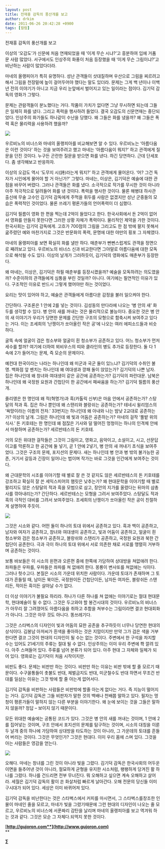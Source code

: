 ```yaml
---
layout: post
title: 전재홍 감독의 풍산개를 보고
author: drkim
date: 2011-06-26 20:42:28 +0900
tags: [컬럼]
---
```

  
전재홍 감독의 풍산개를 보고

이상의 ‘오감도’가 신문에 처음 연재되었을 때 ‘이게 무슨 시냐?’고 흥분하여 입에 거품 문 사람 많았다. 서구에서도 인상주의 화풍이 처음 등장했을 때 ‘이게 무슨 그림이냐?’고 비난하는 사람이 많았다더라. 

마네의 올랭피아가 특히 유명하다. 성난 관객들이 삿대질하며 우산으로 그림을 찌르려고 해서 그림을 천장밑에 높이 걸어두어야 했다는 말도 있더라. 문제는 그게 백 년이나 이백 년 전의 이야기가 아니고 지금 우리 눈앞에서 벌어지고 있는 일이라는 점이다. 김기덕 감독의 영화가 그렇다. 



문제는 관람객들이 분노했다는 거다. 작품이 가치가 없다면 그냥 무시하면 되는데 그들은 일제히 화를 냈다. 그리고 폭력을 행사하려 들었다. 결국 오감도의 신문연재는 중단되었다. 인상주의 화가들도 하나같이 수난을 당했다. 왜 그들은 화를 냈을까? 왜 그들은 폭력 혹은 물리력을 사용하려 했을까?



 ![](/files/attach/images/199/493/178/0909.jpg)

우르비노의 비너스와 마네의 올랭피아를 비교해보면 알 수 있다. 우르비노는 ‘아름다움은 이런 것이다’ 하는 것을 보여주려고 했고 마네는 ‘아름다움이 뭐지?’ 하고 관객에게 질문을 던진 것이다. 누구든 곤란한 질문을 받으면 화를 낸다. 하긴 당연하다. 근데 단세포다. 좀 생각해보고 반응하자. 

이상의 오감도 역시 ‘도무지 시(詩)라는게 뭐지?’ 하고 관객에게 물어온다. ‘어? 그건 독자가 시인에게 물어야 할 거 아닌가?’ 그렇다. 마네는, 이상은, 김기덕은 예술에 대한 관점을 바꾸어 버렸다. 그러나 관객들은 화를 냈다. 소극적으로 작가를 무시한 것이 아니라 아주 적극적으로 달려들어 화를 낸 것이다. 폭력을 행사한 것이다. 물론 해병대 하사관 출신에 무술 고수인 김기덕 감독에게 주먹을 휘두를 사람은 없겠지만 성난 군중들의 모습은 폭력적인 것이었다. 물론 쓰레기 평론가들의 언어폭력이 더 심했다. 

김기덕 필름이 영화 한 편을 찍는데 2억이 들었다고 한다. 한국사회에서 돈 2억이 없어서 영화를 만들지 못한다면 그러한 상황 자체가 폭력이다. 물리적인 제약을 가한 것이다. 한국사회는 김기덕 감독에게. 고흐가 700점의 그림을 그리고도 한 점 밖에 팔지 못해서 굶주렸던 예와 마찬가지로 그것은 반문화의 폭력, 문명에 대한 야만의 횡포 그 자체였다. 

마네의 올랭피아를 보면 확실히 화를 낼만 하다. 매춘부가 뻔뻔스럽게도 관객을 정면으로 째려보고 있다. 우르비노의 비너스 신과 비교한다면 그야말로 아름다움에 대한 모독으로 해석될 수도 있다. 이상의 날개가 그러하듯이, 김기덕의 영화에도 매춘부가 등장한다. 

왜 마네는, 이상은, 김기덕은 하필 매춘부를 등장시켰을까? 예술을 모독하려는 의도였을까? 수준이하의 관객들에게 심통을 부린 것일까? 아니다. 여기에는 필연적인 이유가 있다. 구조적인 이유로 반드시 그렇게 했어야만 하는 것이었다. 

요리는 맛이 있어야 하고, 예술은 관객들에게 아름다운 감정을 불러 일으켜야 한다. 

간단하다. 구조론은 1 안에 2를 넣는 것이다. 김성동의 만다라에 나오는 ‘병 안의 새’ 화두를 생각할 수 있다. 병 안의 새를 꺼내는 것은 물리적으로 불능이다. 중요한 것은 병 안의 새 이야기가 우리가 당면한 문제를 간단한 구조의 모형으로 함축시켜 보여주고 있다는 거다. 이는 조세희의 ‘난쟁이가 쏘아올린 작은 공’에 나오는 여러 에피소드들과 비슷하다. 

굴뚝 속에 얼굴이 검은 청소부와 얼굴이 흰 청소부가 공존하고 있다. 어느 청소부가 먼저 세수를 할까? 여기에 더하여 뫼비우스의 띠와 클라인의 병도 추가로 등장한다. 둘 다 1 속에 2가 들어가는 문제, 즉 모순의 문제이다. 

예컨대 한국이라는 나라는 하나인데 왜 미군과 국군 둘이 있느냐? 김기덕의 수취인 불명. 백화점 앞 벤치는 하나인데 왜 여대생과 깡패 둘이 앉았는가? 김기덕의 나쁜 남자. 집은 하나인데 왜 창녀와 여대생이 같은 공간에 공존하는가? 김기덕의 파란대문. 남북은 하나인데 왜 국정원 요원과 간첩단이 한 공간에서 패싸움을 하는가? 김기덕 필름의 풍산개. 

줄리앵은 한 명인데 왜 적(혁명가)과 흑(카톨릭 신부)은 마음 안에서 공존하는가? 스탕달의 적과 흑. 집은 하나 뿐인데 왜 스탠리와 블랑쉬는 공존하는가? 테네시 윌리엄스의 ‘욕망이라는 이름의 전차.’ 33번지는 하나인데 왜 아내와 나는 밤낮 2교대로 공존하는가? 이상의 날개. 그림은 하나인데 왜 빛과 어둠은 공존하는가? 마네의 걸작 ‘풀밭 위의 식사.’ 돈 키호테는 한 명인데 왜 점잖은 기사와 덜 떨어진 멍청이는 하나의 인격체 안에서 마찰하며 공존하는가? 세르반테스의 돈 키호테. 



거의 모든 위대한 걸작들은 그것이 그림이고, 영화고, 음악이고, 소설이고, 시고, 선문답이고를 막론하고 한 공간에 둘 넣기, 곧 1 안에 2넣기, 병 안의 새 꺼내기 초식을 보여주었다. 그것은 구조의 문제, 포지션의 문제다. 새는 하나인데 병 안과 병 밖의 불가능한 공존, 거기서 갈등과 긴장이 일어나는 법이며 작가는 바로 그것을 인간에게 보여주는 것이다. 

왜 근대문학의 시조를 이야기할 때 별로 잘 쓴 것 같지도 않은 세르반테스의 돈 키호테를 강조하고 확실히 잘 쓴 세익스피어의 햄릿은 낮추는가? 왜 현대문학을 이야기할 때 별로 팔리지도 않은 스탕달의 적과 흑을 모범으로 삼고, 장안의 지가를 올렸다는 뒤마의 삼총사를 깎아내리는가? 간단하다. 세르반테스는 모형을 그려서 보여주었다. 스탕달도 적과 흑의 극적인 대비를 그려서 보여주었다. 조세희의 난쟁이가 쏘아올린 작은 공이 친절하게 설명하여 주듯이. 





 
![](/files/attach/images/199/493/178/see-saw.jpg) 





그것은 시소와 같다. 어떤 둘이 하나의 토대 위에서 공존하고 있다. 흑과 백이 공존하고, 남자와 여자가 공존하고, 창녀와 여대생이 공존하고, 빛과 어둠이 공존하고, 얼굴이 흰 청소부와 검은 청소부가 공존하고, 블랑쉬와 스탠리가 공존하고, 국정원 요원과 북한 간첩단이 공존한다. 극과 극이 하나의 토대 위에서 서로 의존한 채로 서로를 맹렬히 거부하며 공존하는 것이다. 

보통 바보들은 이 시소의 왼편과 오른편 중에 한쪽에 가담하여 상대방을 쳐없애려 한다. 좌파들은 우파를, 우파들은 좌파를 쳐 없애려 한다. 몽룡이 변사또를 쳐없애는 식이다. 그러나 헛수고다. 본질은 시소의 가운데 위치한 사람이다. 가운데 토대가 존재하며 그 토대가 흔들릴 때, 남이든 북이든, 국정원이든 간첩단이든, 남자든 여자든, 블랑쉬든 스탠리든, 적이든 흑이든 살아날 수가 없다. 

더 이상 이야기가 불필요 하리라. 하나가 다른 하나를 쳐 없애는 이야기로는 절대 현대문학, 현대예술이 될 수 없다. 그것은 두고와야 할 봉건시대의 것이다. 우르비노의 비너스가 아무리 잘 그려졌어도 아름다움을 취하고 추함을 쳐부수는 그림이라면 결코 현대회화가 아니다. 그것은 아무 것도 아니다. 똥쓰레기다. 

그것은 스타벅스의 디자인이 빛과 어둠의 묘한 공존을 추구하듯이 너무나 당연한 현대의 상식이다. 김봉남 아저씨가 흰색을 좋아하는 것은 지맘이지만 만약 그가 검은 색을 거부한다면 결코 그것이 현대의 디자인이 될 수는 없는 것이다. 주변에서 한 구석을 차지할 수는 있어도 21세기의 주류는 절대 될 수 없다. 인상주의는 이미 우리 주변에 쫙 깔려 있다. 아주 스며들어 있다. 주류를 넘어 본류가 되어 있다. 아주 현대 그 자체와 일체가 되어 있다. 영화로는 김기덕이 처음 시작이지만. 

비판도 좋다. 문제는 비판만 하는 것이다. 비판만 하는 이유는 비판 밖에 할 줄 모르기 때문이다. 수구꼴통들이 촛불도 반대, 체벌금지도 반대, 미군철수도 반대 하면서 무조건 반대를 일삼는 이유는 그것 밖에 할 줄 아는게 없어서다. 

김기덕 감독을 비판하는 사람들은 비판밖에 할줄 아는게 없다는 거다. 즉 지능이 떨어지는 거다. 김기덕 감독은 그들 비판자가 말한 것의 백배나 천배쯤 말하고 있다. 필자는 멍청이 평론가들이 말하지 않는 다른 부분을 이야기한다. 왜 눈에 보이는 것을 그들은 말하지 않을까? 정답 – 보이지 않기 때문이다. 

모든 위대한 예술에는 공통된 코드가 있다. 그것은 병 안의 새를 꺼내는 것이며, 1 안에 2를 집어넣는 것이며, 구조 안에서 포지션의 문제를 탐구하는 것이며, 시소의 대칭을 이룬 두 날개 중의 하나에 가담하여 상대방을 타도하는 것이 아니라, 그 가운데의 토대를 흔들어 버리는 것이다. 그것은 무엇인가? 그것은 현대다. 이미 우리 몸에 스며 있다. 그것을 아는 사람들은 영감을 얻는다. 



 ![](/files/attach/images/199/493/178/1306879842_podborka_32.jpg)



오해다. 마네는 창녀를 그린 것이 아니라 빛을 그렸다. 김기덕 감독은 한국사회의 어두운 이면을 들추어낸 것이 아니라, 절묘하게 균형을 유지한 시소처럼, 팽팽하게 당겨진 활 하나를 그렸다. 하나를 건드리면 전부 무너진다. 뭐 오해하고 싶으면 계속 오해하고 살어라. 세월은 김기덕 감독의 활이 쏜 화살처럼 빠르게 날아간다. 오해 전문의 당신들 이미 구시대가 되어 있다. 세상은 이미 바뀌어져 있다.



김기덕 감독을 비난한다는 것은 스타벅스에서 커피를 마시면서, 그 스타벅스를창조한 인물이 마네인 줄을 모르고, 마네가 빛을 그렸기때문에 그런 현대의 디자인이 나오는 줄 모르고, 우르비노의 비너스에 서푼짜리 감탄을 날리며 마네의 올랭피아를 보고 역겨워 하는 것과 같다. 그것은 모순 그 자체다.되먹지 못한 것이다.




  




[**http://gujoron.com**](http://www.gujoron.com)**  
** 

**∑**